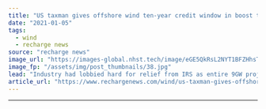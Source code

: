 ```yaml
---
title: "US taxman gives offshore wind ten-year credit window in boost to emerging sector"
date: "2021-01-05"
tags: 
  - wind
  - recharge news
source: "recharge news"
image_url: "https://images-global.nhst.tech/image/eGE5QkRsL2NYT1BFZHhsTnJsQ1RKZFJELy9wZU1HQWcxNXBhck9KYUpEcz0=/nhst/binary/1cad01e15ea77d664dc3ef0e1f21af32"
image_fp: "/assets/img/post_thumbnails/38.jpg"
lead: "Industry had lobbied hard for relief from IRS as entire 9GW project portfolio located on the federal outer continental shelf in Atlantic"
article_url: "https://www.rechargenews.com/wind/us-taxman-gives-offshore-wind-ten-year-credit-window-in-boost-to-emerging-sector/2-1-939273"
---
```


---
